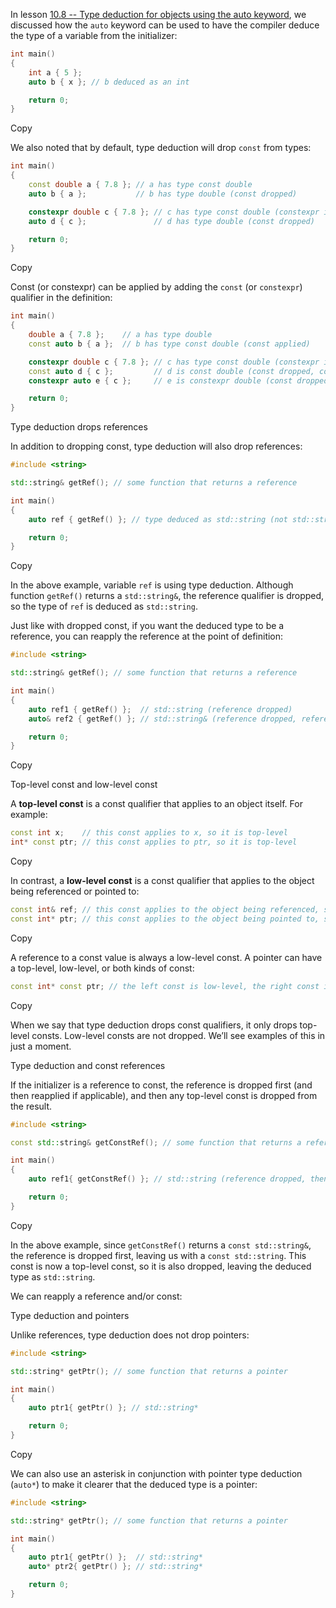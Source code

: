 In lesson [10.8 -- Type deduction for objects using the auto keyword](https://www.learncpp.com/cpp-tutorial/type-deduction-for-objects-using-the-auto-keyword/), we discussed how the `auto` keyword can be used to have the compiler deduce the type of a variable from the initializer:

```cpp
int main()
{
    int a { 5 };
    auto b { x }; // b deduced as an int

    return 0;
}
```

Copy

We also noted that by default, type deduction will drop `const` from types:

```cpp
int main()
{
    const double a { 7.8 }; // a has type const double
    auto b { a };           // b has type double (const dropped)

    constexpr double c { 7.8 }; // c has type const double (constexpr implicitly applies const)
    auto d { c };               // d has type double (const dropped)

    return 0;
}
```

Copy

Const (or constexpr) can be applied by adding the `const` (or `constexpr`) qualifier in the definition:

```cpp
int main()
{
    double a { 7.8 };    // a has type double
    const auto b { a };  // b has type const double (const applied)

    constexpr double c { 7.8 }; // c has type const double (constexpr implicitly applies const)
    const auto d { c };         // d is const double (const dropped, const reapplied)
    constexpr auto e { c };     // e is constexpr double (const dropped, constexpr reapplied)

    return 0;
}
```

Type deduction drops references

In addition to dropping const, type deduction will also drop references:

```cpp
#include <string>

std::string& getRef(); // some function that returns a reference

int main()
{
    auto ref { getRef() }; // type deduced as std::string (not std::string&)

    return 0;
}
```

Copy

In the above example, variable `ref` is using type deduction. Although function `getRef()` returns a `std::string&`, the reference qualifier is dropped, so the type of `ref` is deduced as `std::string`.

Just like with dropped const, if you want the deduced type to be a reference, you can reapply the reference at the point of definition:

```cpp
#include <string>

std::string& getRef(); // some function that returns a reference

int main()
{
    auto ref1 { getRef() };  // std::string (reference dropped)
    auto& ref2 { getRef() }; // std::string& (reference dropped, reference reapplied)

    return 0;
}
```

Copy

Top-level const and low-level const

A **top-level const** is a const qualifier that applies to an object itself. For example:

```cpp
const int x;    // this const applies to x, so it is top-level
int* const ptr; // this const applies to ptr, so it is top-level
```

Copy

In contrast, a **low-level const** is a const qualifier that applies to the object being referenced or pointed to:

```cpp
const int& ref; // this const applies to the object being referenced, so it is low-level
const int* ptr; // this const applies to the object being pointed to, so it is low-level
```

Copy

A reference to a const value is always a low-level const. A pointer can have a top-level, low-level, or both kinds of const:

```cpp
const int* const ptr; // the left const is low-level, the right const is top-level
```

Copy

When we say that type deduction drops const qualifiers, it only drops top-level consts. Low-level consts are not dropped. We’ll see examples of this in just a moment.


Type deduction and const references

If the initializer is a reference to const, the reference is dropped first (and then reapplied if applicable), and then any top-level const is dropped from the result.

```cpp
#include <string>

const std::string& getConstRef(); // some function that returns a reference to const

int main()
{
    auto ref1{ getConstRef() }; // std::string (reference dropped, then top-level const dropped from result)

    return 0;
}
```

Copy

In the above example, since `getConstRef()` returns a `const std::string&`, the reference is dropped first, leaving us with a `const std::string`. This const is now a top-level const, so it is also dropped, leaving the deduced type as `std::string`.


We can reapply a reference and/or const:


Type deduction and pointers

Unlike references, type deduction does not drop pointers:

```cpp
#include <string>

std::string* getPtr(); // some function that returns a pointer

int main()
{
    auto ptr1{ getPtr() }; // std::string*

    return 0;
}
```

Copy

We can also use an asterisk in conjunction with pointer type deduction (`auto*`) to make it clearer that the deduced type is a pointer:

```cpp
#include <string>

std::string* getPtr(); // some function that returns a pointer

int main()
{
    auto ptr1{ getPtr() };  // std::string*
    auto* ptr2{ getPtr() }; // std::string*

    return 0;
}
```


